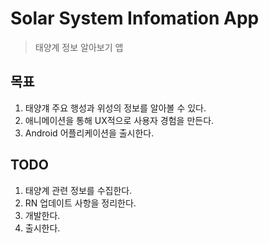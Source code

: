 # Solar System Infomation App

> 태양계 정보 알아보기 앱

## 목표
1. 태양걔 주요 행성과 위성의 정보를 알아볼 수 있다.
2. 애니메이션을 통해 UX적으로 사용자 경험을 만든다.
3. Android 어플리케이션을 출시한다.


## TODO
1. 태양계 관련 정보를 수집한다.
2. RN 업데이트 사항을 정리한다.
3. 개발한다.
4. 출시한다.
